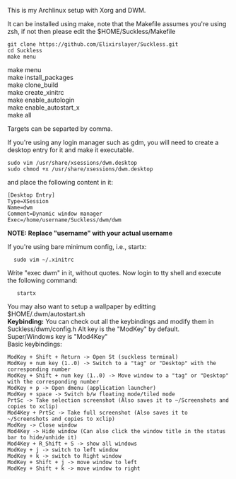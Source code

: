 This is my Archlinux setup with Xorg and DWM.

It can be installed using make, note that the Makefile assumes you're using zsh, if not then please edit the $HOME/Suckless/Makefile
```
git clone https://github.com/Elixirslayer/Suckless.git
cd Suckless
make menu
```
make menu  
make install_packages  
make clone_build  
make create_xinitrc  
make enable_autologin  
make enable_autostart_x  
make all  

Targets can be separted by comma.

If you're using any login manager such as gdm, you will need to create a desktop entry for it and make it executable.
 ```
sudo vim /usr/share/xsessions/dwm.desktop
sudo chmod +x /usr/share/xsessions/dwm.desktop
 ```
and place the following content in it:
```
[Desktop Entry]
Type=XSession
Name=dwm
Comment=Dynamic window manager
Exec=/home/username/Suckless/dwm/dwm
```
**NOTE: Replace "username" with your actual username**

If you're using bare minimum config, i.e., startx:
```
  sudo vim ~/.xinitrc
```
Write "exec dwm" in it, without quotes.
  Now login to tty shell and execute the following command:
```
   startx
```

You may also want to setup a wallpaper by editting $HOME/.dwm/autostart.sh  
**Keybinding:**
You can check out all the keybindings and modify them in Suckless/dwm/config.h
Alt key is the "ModKey" by default.  
Super/Windows key is "Mod4Key"  
Basic keybindings:
```
ModKey + Shift + Return -> Open St (suckless terminal)
ModKey + num key (1..0) -> Switch to a "tag" or "Desktop" with the corresponding number
ModKey + Shift + num key (1..0) -> Move window to a "tag" or "Desktop" with the corresponding number
ModKey + p -> Open dmenu (application launcher)
ModKey + space -> Switch b/w floating mode/tiled mode
PrtSc -> Take selection screenshot (Also saves it to ~/Screenshots and copies to xclip)
Mod4Key + PrtSc -> Take full screenshot (Also saves it to ~/Screenshots and copies to xclip)
ModKey -> Close window
Mod4Key -> Hide window (Can also click the window title in the status bar to hide/unhide it)
Mod4Key + R_Shift + S -> show all windows
ModKey + j -> switch to left window
ModKey + k -> switch to Right window
ModKey + Shift + j -> move window to left 
ModKey + Shift + k -> move window to right
